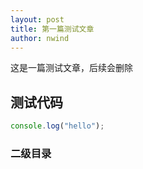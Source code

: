 ```yaml
---
layout: post
title: 第一篇测试文章
author: nwind
---
```


这是一篇测试文章，后续会删除


## 测试代码

```javascript
console.log("hello");
```

### 二级目录

